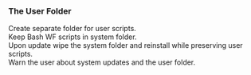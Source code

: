 ### The User Folder ###

Create separate folder for user scripts.  
Keep Bash WF scripts in system folder.  
Upon update wipe the system folder and reinstall while preserving user scripts.  
Warn the user about system updates and the user folder.  

